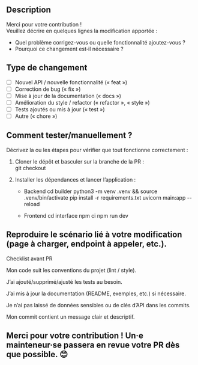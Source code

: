 ## Description

Merci pour votre contribution !  
Veuillez décrire en quelques lignes la modification apportée :  
- Quel problème corrigez-vous ou quelle fonctionnalité ajoutez-vous ?
- Pourquoi ce changement est‐il nécessaire ?

## Type de changement

- [ ] Nouvel API / nouvelle fonctionnalité (« feat »)
- [ ] Correction de bug (« fix »)
- [ ] Mise à jour de la documentation (« docs »)
- [ ] Amélioration du style / refactor (« refactor », « style »)
- [ ] Tests ajoutés ou mis à jour (« test »)
- [ ] Autre (« chore »)

## Comment tester/manuellement ?

Décrivez la ou les étapes pour vérifier que tout fonctionne correctement :

1. Cloner le dépôt et basculer sur la branche de la PR :  
   git checkout <votre-branche>

2.  Installer les dépendances et lancer l’application :

    - Backend
        cd builder
        python3 -m venv .venv && source .venv/bin/activate
        pip install -r requirements.txt
        uvicorn main:app --reload

    - Frontend
        cd interface
        npm ci
        npm run dev

## Reproduire le scénario lié à votre modification (page à charger, endpoint à appeler, etc.).

Checklist avant PR

Mon code suit les conventions du projet (lint / style).

J’ai ajouté/supprimé/ajusté les tests au besoin.

J’ai mis à jour la documentation (README, exemples, etc.) si nécessaire.

Je n’ai pas laissé de données sensibles ou de clés d’API dans les commits.

Mon commit contient un message clair et descriptif.

## Merci pour votre contribution ! Un·e mainteneur·se passera en revue votre PR dès que possible. 😊